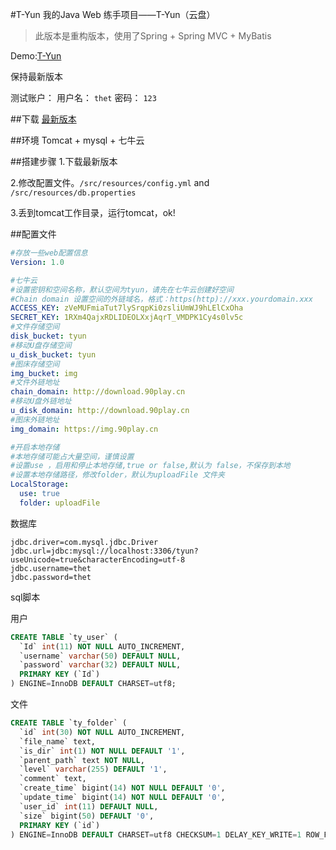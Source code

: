 #T-Yun
我的Java Web 练手项目——T-Yun（云盘）

>此版本是重构版本，使用了Spring + Spring MVC + MyBatis

Demo:[T-Yun](http://pan.90play.cn)

保持最新版本

测试账户：
    用户名： `thet`
    密码： `123`

##下载
[最新版本](https://github.com/JoeC95/T-Yun-With-SSM/releases)

##环境
Tomcat + mysql + 七牛云

##搭建步骤
1.下载最新版本

2.修改配置文件。<code>/src/resources/config.yml</code> and <code>/src/resources/db.properties</code>

3.丢到tomcat工作目录，运行tomcat，ok!

##配置文件

````yml
#存放一些web配置信息
Version: 1.0

#七牛云
#设置密钥和空间名称，默认空间为tyun，请先在七牛云创建好空间
#Chain domain 设置空间的外链域名，格式：https(http)://xxx.yourdomain.xxx
ACCESS_KEY: zVeMUFmiaTut7lySrqpKi0zsliUmWJ9hLElCxOha
SECRET_KEY: 1RXm4QajxRDLIDEOLXxjAqrT_VMDPK1Cy4s0lv5c
#文件存储空间
disk_bucket: tyun
#移动U盘存储空间
u_disk_bucket: tyun
#图床存储空间
img_bucket: img
#文件外链地址
chain_domain: http://download.90play.cn
#移动U盘外链地址
u_disk_domain: http://download.90play.cn
#图床外链地址
img_domain: https://img.90play.cn

#开启本地存储
#本地存储可能占大量空间，谨慎设置
#设置use ，启用和停止本地存储,true or false,默认为 false，不保存到本地
#设置本地存储路径，修改folder，默认为uploadFile 文件夹
LocalStorage:
  use: true
  folder: uploadFile
````

数据库
````
jdbc.driver=com.mysql.jdbc.Driver
jdbc.url=jdbc:mysql://localhost:3306/tyun?useUnicode=true&characterEncoding=utf-8
jdbc.username=thet
jdbc.password=thet
````

sql脚本

用户
````sql
CREATE TABLE `ty_user` (
  `Id` int(11) NOT NULL AUTO_INCREMENT,
  `username` varchar(50) DEFAULT NULL,
  `password` varchar(32) DEFAULT NULL,
  PRIMARY KEY (`Id`)
) ENGINE=InnoDB DEFAULT CHARSET=utf8;
````

文件
````sql
CREATE TABLE `ty_folder` (
  `id` int(30) NOT NULL AUTO_INCREMENT,
  `file_name` text,
  `is_dir` int(1) NOT NULL DEFAULT '1',
  `parent_path` text NOT NULL,
  `level` varchar(255) DEFAULT '1',
  `comment` text,
  `create_time` bigint(14) NOT NULL DEFAULT '0',
  `update_time` bigint(14) NOT NULL DEFAULT '0',
  `user_id` int(11) DEFAULT NULL,
  `size` bigint(50) DEFAULT '0',
  PRIMARY KEY (`id`)
) ENGINE=InnoDB DEFAULT CHARSET=utf8 CHECKSUM=1 DELAY_KEY_WRITE=1 ROW_FORMAT=DYNAMIC;
````
